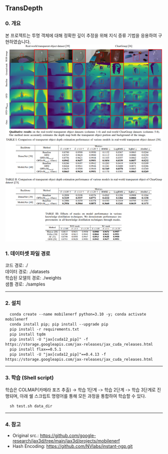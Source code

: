 ## TransDepth

### 0. 개요
  본 프로젝트는 투명 객체에 대해 정확한 깊이 추정을 위해 지식 증류 기법을 응용하여 구현하였습니다.
  ![teaser](Asset/Qualitative.png)
  ![teaser](Asset/Quantitative.png)
### 1. 데이터셋 파일 경로

  코드 경로: ./ <br>
  데이터 경로: ./datasets <br>
  학습된 모델의 경로: ./weights <br>
  샘플 경로: ./samples <br>

****


### 2. 설치

      conda create --name mobilenerf python=3.10 -y; conda activate mobilenerf
      conda install pip; pip install --upgrade pip
      pip install -r requirements.txt
      pip install tqdm
      pip install -U "jax[cuda12_pip]" -f https://storage.googleapis.com/jax-releases/jax_cuda_releases.html
      pip install flax==0.5.1
      pip install -U "jax[cuda12_pip]"==0.4.13 -f https://storage.googleapis.com/jax-releases/jax_cuda_releases.html
      
****

### 3. 학습 (Shell script)
      
학습은 COLMAP(카메라 포즈 추출) -> 학습 1단계 -> 학습 2단계 -> 학습 3단계로 진행되며, 아래 쉘 스크립트 명령어를 통해 모든 과정을 통합하여 학습할 수 있다.

      sh test.sh data_dir

****


### 4. 참고

* Original src.: https://github.com/google-research/jax3d/tree/main/jax3d/projects/mobilenerf
* Hash Encoding: https://github.com/NVlabs/instant-ngp.git
      
      
<br>
